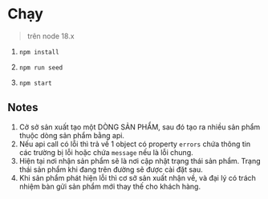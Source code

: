 # Chạy

> trên node 18.x

1. `npm install`

2. `npm run seed`

3. `npm start`

## Notes

1. Cở sở sản xuất tạo một DÒNG SẢN PHẨM, sau đó tạo ra nhiều sản phẩm thuộc dòng sản phẩm bằng api.
2. Nếu api call có lỗi thì trả về 1 object có property `errors` chứa thông tin các trường bị lỗi hoặc chứa `message` nếu là lỗi chung.
3. Hiện tại nơi nhận sản phẩm sẽ là nơi cập nhật trạng thái sản phẩm. Trạng thái sản phẩm khi đang trên đường sẽ được cài đặt sau.
4. Khi sản phẩm phát hiện lỗi thì cơ sở sản xuất nhận về, và đại lý có trách nhiệm bàn gửi sản phẩm mới thay thế cho khách hàng.
